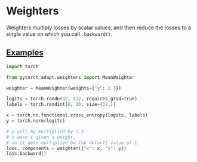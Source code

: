 # Weighters

Weighters multiply losses by scalar values, and then reduce the losses to a single value on which you call ```.backward()```.

## [Examples](https://github.com/KevinMusgrave/pytorch-adapt/tree/main/examples/notebooks/docs_examples.ipynb)
```python
import torch

from pytorch_adapt.weighters import MeanWeighter

weighter = MeanWeighter(weights={"y": 2.3})

logits = torch.randn(32, 512, requires_grad=True)
labels = torch.randint(0, 10, size=(32,))

x = torch.nn.functional.cross_entropy(logits, labels)
y = torch.norm(logits)

# y will by multiplied by 2.3
# x wasn't given a weight,
# so it gets multiplied by the default value of 1.
loss, components = weighter({"x": x, "y": y})
loss.backward()
```